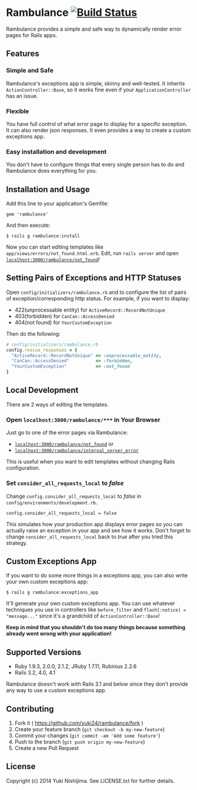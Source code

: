 # Rambulance [![Build Status](https://travis-ci.org/yuki24/rambulance.svg?branch=master)](https://travis-ci.org/yuki24/rambulance)

Rambulance provides a simple and safe way to dynamically render error pages for Rails apps.

## Features

### Simple and Safe

Rambulance's exceptions app is simple, skinny and well-tested. It  inherits `ActionController::Base`, so it works fine even if your `ApplicationController` has an issue.

### Flexible

You have full control of what error page to display for a specific exception. It can also render json responses. It even provides a way to create a custom exceptions app.

### Easy installation and development

You don't have to configure things that every single person has to do and Rambulance does everything for you.

## Installation and Usage

Add this line to your application's Gemfile:

```
gem 'rambulance'
```

And then execute:

```
$ rails g rambulance:install
```

Now you can start editing templates like `app/views/errors/not_found.html.erb`. Edit, run `rails server` and open [`localhost:3000/rambulance/not_found`](http://localhost:3000/rambulance/not_found)!

## Setting Pairs of Exceptions and HTTP Statuses

Open `config/initializers/rambulance.rb` and to configure the list of pairs of exception/corresponding http status.
For example, if you want to display:

 * 422(unprocessable entity) for `ActiveRecord::RecordNotUnique`
 * 403(forbidden) for `CanCan::AccessDenied`
 * 404(not found) for `YourCustomException`

Then do the following:

```ruby
# config/initializers/rambulance.rb
config.rescue_responses = {
  "ActiveRecord::RecordNotUnique" => :unprocessable_entity,
  "CanCan::AccessDenied"          => :forbidden,
  "YourCustomException"           => :not_found
}
```

## Local Development

There are 2 ways of editing the templates.

<!---
### Open [`localhost:3000/rambulance`](http://localhost:3000/rambulance) in Your Browser

This page tells all the error pages as well as all the pairs of exceptions/corresponding http status. This is useful when you want to edit templates without changing Rails configuration. Click on one of the links in the page to see what the error page looks like.

**This feature hasn't been implemented yet.**
-->

### Open `localhost:3000/rambulance/***` in Your Browser

Just go to one of the error pages via Rambulance:
 * [`localhost:3000/rambulance/not_found`](http://localhost:3000/rambulance/not_found) or
 * [`localhost:3000/rambulance/internal_server_error`](http://localhost:3000/rambulance/internal_server_error)

This is useful when you want to edit templates without changing Rails configuration.

### Set `consider_all_requests_local` to _false_

Change `config.consider_all_requests_local` to _false_ in `config/environments/development.rb`.

```
config.consider_all_requests_local = false
```

This simulates how your production app displays error pages so you can actually raise an exception in your app and see how it works. Don't forget to change `consider_all_requests_local` back to _true_ after you tried this strategy.

## Custom Exceptions App

If you want to do some more things in a exceptions app, you can also write your own custom exceptions app:

```
$ rails g rambulance:exceptions_app
```

It'll generate your own custom exceptions app. You can use whatever techniques you use in controllers like `before_filter` and `flash[:notice] = "message..."` since it's a grandchild of `ActionController::Base`!

**Keep in mind that you shouldn't do too many things because something already went wrong with your application!**

## Supported Versions

* Ruby 1.9.3, 2.0.0, 2.1.2, JRuby 1.7.11, Rubinius 2.2.6
* Rails 3.2, 4.0, 4.1

Rambulance doesn't work with Rails 3.1 and below since they don't provide any way to use a custom exceptions app.

## Contributing

1. Fork it ( https://github.com/yuki24/rambulance/fork )
2. Create your feature branch (`git checkout -b my-new-feature`)
3. Commit your changes (`git commit -am 'Add some feature'`)
4. Push to the branch (`git push origin my-new-feature`)
5. Create a new Pull Request

## License

Copyright (c) 2014 Yuki Nishijima. See LICENSE.txt for further details.

